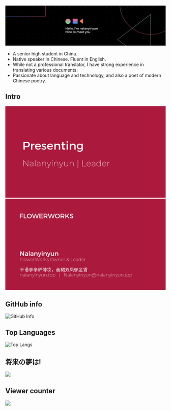 ![Banner](20231009_232759_0000.png)  
- A senior high student in China.
- Native speaker in Chinese. Fluent in English.
- While not a professional translator, I have strong experience in translating various documents.
- Passionate about language and technology, and also a poet of modern Chinese poetry.
## Intro
![intro](20230909_235016_0001.png)  
![intro](20230909_235016_0000.png)  
## GitHub info
![GitHub Info](https://github-readme-stats.vercel.app/api?username=naranyinyun)   
## Top Languages
![Top Langs](https://github-readme-stats.vercel.app/api/top-langs/?username=naranyinyun&layout=compact) 
## 将来の夢は!
<img src="https://raw.githubusercontent.com/naranyinyun/Apodidae/main/01b4546075f049a68d662f1229a0f9ab.png" width = "500" />

## Viewer counter
![](https://komarev.com/ghpvc/?username=naranyinyun&style=flat-square)
